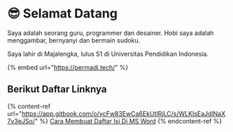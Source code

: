 # 😎 Selamat Datang

Saya adalah seorang guru, programmer dan desainer. Hobi saya adalah menggambar, bernyanyi dan bermain sudoku.

Saya lahir di Majalengka, lulus S1 di Universitas Pendidikan Indonesia.

{% embed url="https://permadi.tech/" %}

## Berikut Daftar Linknya

{% content-ref url="https://app.gitbook.com/o/ycFw83EwCa6EkUtIRjLC/s/WLKIsEaJdlNaX7v3eJSo/" %}
[Cara Membuat Daftar Isi Di MS Word](https://app.gitbook.com/o/ycFw83EwCa6EkUtIRjLC/s/WLKIsEaJdlNaX7v3eJSo/)
{% endcontent-ref %}
